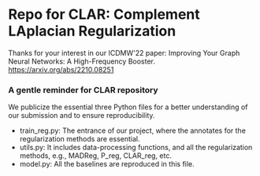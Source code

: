 # Repo for CLAR: Complement LAplacian Regularization

Thanks for your interest in our ICDMW'22 paper: 
Improving Your Graph Neural Networks: A High-Frequency Booster. https://arxiv.org/abs/2210.08251

### A gentle reminder for CLAR repository

We publicize the essential three Python files for a better understanding of our submission and to ensure reproducibility.

- train_reg.py: The entrance of our project, where the annotates for the regularization methods are essential.
- utils.py: It includes data-processing functions, and all the regularization methods, e.g., MADReg, P_reg, CLAR_reg, etc.
- model.py: All the baselines are reproduced in this file.
